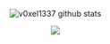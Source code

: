 <div align="center">
  
  ![v0xel1337 github stats](https://github-readme-stats.vercel.app/api?username=v0xel1337&show_icons=true&theme=dracula)
  
  ![](https://komarev.com/ghpvc/?username=v0xel1337)
</div>
